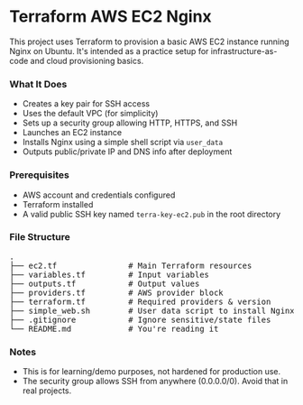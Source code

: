 # Terraform AWS EC2 Nginx
This project uses Terraform to provision a basic AWS EC2 instance running Nginx on Ubuntu. It's intended as a practice setup for infrastructure-as-code and cloud provisioning basics.

### What It Does
 - Creates a key pair for SSH access
 - Uses the default VPC (for simplicity)
 - Sets up a security group allowing HTTP, HTTPS, and SSH
 - Launches an EC2 instance
 - Installs Nginx using a simple shell script via `user_data`
 - Outputs public/private IP and DNS info after deployment

### Prerequisites
 - AWS account and credentials configured
 - Terraform installed
 - A valid public SSH key named `terra-key-ec2.pub` in the root directory

### File Structure
<pre>
.
├── ec2.tf               # Main Terraform resources
├── variables.tf         # Input variables
├── outputs.tf           # Output values
├── providers.tf         # AWS provider block
├── terraform.tf         # Required providers & version
├── simple_web.sh        # User data script to install Nginx
├── .gitignore           # Ignore sensitive/state files
└── README.md            # You're reading it
</pre>

### Notes
 - This is for learning/demo purposes, not hardened for production use.
 - The security group allows SSH from anywhere (0.0.0.0/0). Avoid that in real projects.
